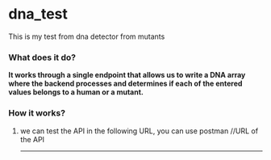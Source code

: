 # dna_test
This is my test from dna detector from mutants

### What does it do?
**It works through a single endpoint that allows us to write a DNA array where the backend processes and determines if each of the entered values belongs to a human or a mutant.**

### How it works?
1. we can test the API in the following URL, you can use postman 
    //URL of the API
    ****

